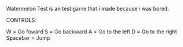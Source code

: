 Watermelon Test is an test game that i made because i was bored.

CONTROLS:

W = Go foward
S = Go backward
A = Go to the left
D = Go to the right
Spacebar = Jump
